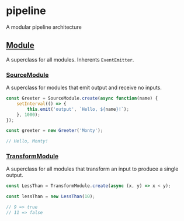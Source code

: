 # pipeline

A modular pipeline architecture

## [Module](lib/Module.js)

A superclass for all modules. Inherents `EventEmitter`.

### [SourceModule](lib/SourceModule.js)

A superclass for modules that emit output and receive no inputs.

``` javascript
const Greeter = SourceModule.create(async function(name) {
	setInterval(() => {
		this.emit('output', `Hello, ${name}!`);
	}, 1000);
});

const greeter = new Greeter('Monty');

// Hello, Monty!
```

### [TransformModule](lib/TransformModule.js)

A superclass for all modules that transform an input to produce a single output.

``` javascript
const LessThan = TransformModule.create(async (x, y) => x < y);

const lessThan = new LessThan(10);

// 9 => true
// 11 => false
```
